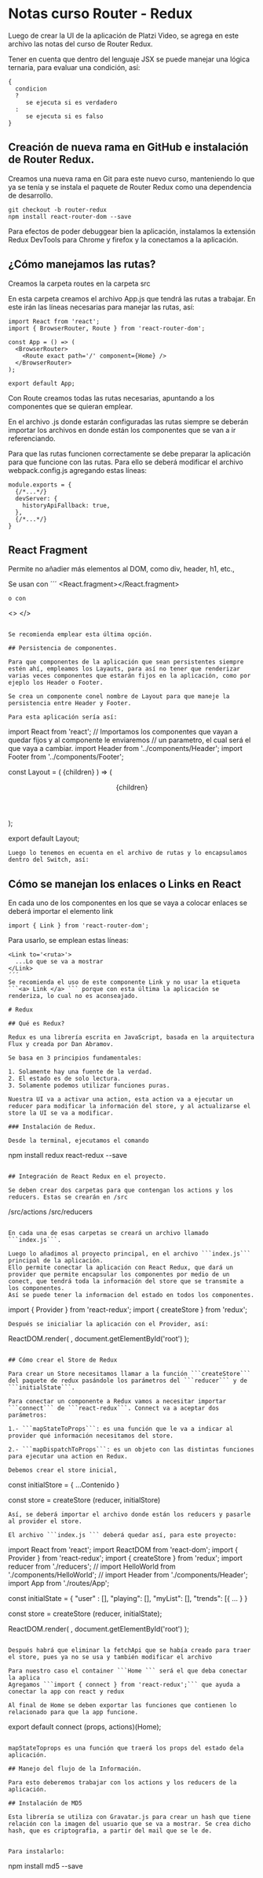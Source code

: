 # Notas curso Router - Redux

Luego de crear la UI de la aplicación de Platzi Video, se agrega en este archivo las notas del curso de Router Redux.

Tener en cuenta que dentro del lenguaje JSX se puede manejar una lógica ternaria, para evaluar una condición, así:

```
{
  condicion
  ?
     se ejecuta si es verdadero
  :
     se ejecuta si es falso
}
```

## Creación de nueva rama en GitHub e instalación de Router Redux.

Creamos una nueva rama en Git para este nuevo curso, manteniendo lo que ya se tenía y se instala el paquete de Router Redux como una dependencia de desarrollo.

```
git checkout -b router-redux  
npm install react-router-dom --save
```

Para efectos de poder debuggear bien la aplicación, instalamos la extensión Redux DevTools para Chrome y firefox y la conectamos a la aplicación.

## ¿Cómo manejamos las rutas?

Creamos la carpeta routes en la carpeta src

En esta carpeta creamos el archivo App.js que tendrá las rutas a trabajar. En este irán las líneas necesarias para manejar las rutas, así:
```
import React from 'react';
import { BrowserRouter, Route } from 'react-router-dom';

const App = () => (
  <BrowserRouter>
    <Route exact path='/' component={Home} />
  </BrowserRouter>
);

export default App;

```

Con Route creamos todas las rutas necesarias, apuntando a los componentes que se quieran emplear.

En el archivo .js donde estarán configuradas las rutas siempre se deberán importar los archivos en donde están los componentes que se van a ir referenciando.

Para que las rutas funcionen correctamente se debe preparar la aplicación para que funcione con las rutas.
Para ello se deberá modificar el archivo webpack.config.js agregando estas líneas:

```
module.exports = {
  {/*...*/}
  devServer: {  
    historyApiFallback: true,  
  },
  {/*...*/}
}
```

## React Fragment

Permite no añadier más elementos al DOM, como div, header, h1, etc., 

Se usan con 
´´´
<React.fragment></React.fragment>
```
o con
```
<>
</>
```

Se recomienda emplear esta última opción.

## Persistencia de componentes.

Para que componentes de la aplicación que sean persistentes siempre estén ahí, empleamos los Layauts, para así no tener que renderizar varias veces componentes que estarán fijos en la aplicación, como por ejeplo los Header o Footer.

Se crea un componente conel nombre de Layout para que maneje la persistencia entre Header y Footer.

Para esta aplicación sería así:

```
import React from 'react';
// Importamos los componentes que vayan a quedar fijos y al componente le enviaremos
// un parametro, el cual será el que vaya a cambiar.
import Header from '../components/Header';
import Footer from '../components/Footer';

const Layout = ( {children} ) => (
   <div className="App">
       <Header />
        {children}
       <Footer />
   </div>
);

export default Layout;
```
Luego lo tenemos en ecuenta en el archivo de rutas y lo encapsulamos dentro del Switch, así:

```

## Cómo se manejan los enlaces o Links en React

En cada uno de los componentes en los que se vaya a colocar enlaces se deberá importar el elemento link

```
import { Link } from 'react-router-dom';
```
Para usarlo, se emplean estas líneas:

```
<Link to='<ruta>'>
  ...Lo que se va a mostrar
</Link>
´´´ 
Se recomienda el uso de este componente Link y no usar la etiqueta ```<a> Link </a> ``` porque con esta última la aplicación se renderiza, lo cual no es aconseajado.

# Redux

## Qué es Redux?

Redux es una librería escrita en JavaScript, basada en la arquitectura Flux y creada por Dan Abramov.

Se basa en 3 principios fundamentales:

1. Solamente hay una fuente de la verdad.
2. El estado es de solo lectura.
3. Solamente podemos utilizar funciones puras.

Nuestra UI va a activar una action, esta action va a ejecutar un reducer para modificar la información del store, y al actualizarse el store la UI se va a modificar.

### Instalación de Redux.

Desde la terminal, ejecutamos el comando
```
npm install redux react-redux --save
```

## Integración de React Redux en el proyecto.

Se deben crear dos carpetas para que contengan los actions y los reducers. Estas se crearán en /src

```
/src/actions
/src/reducers
```

En cada una de esas carpetas se creará un archivo llamado ```index.js```.

Luego lo añadimos al proyecto principal, en el archivo ```index.js``` principal de la aplicación.
Ello permite conectar la aplicación con React Redux, que dará un provider que permite encapsular los componentes por medio de un conect, que tendrá toda la información del store que se transmite a los componentes.
Así se puede tener la informacion del estado en todos los componentes.

```
import { Provider } from 'react-redux';
import { createStore } from 'redux';

```
Después se inicialiar la aplicación con el Provider, así:

```
ReactDOM.render(
    <Provider>
        <App />
    </Provider>,
    document.getElementById('root')
);
```

## Cómo crear el Store de Redux

Para crear un Store necesitamos llamar a la función ```createStore``` del paquete de redux pasándole los parámetros del ```reducer``` y de ```initialState```.

Para conectar un componente a Redux vamos a necesitar importar ```connect``` de ```react-redux```. Connect va a aceptar dos parámetros:

1.- ```mapStateToProps```: es una función que le va a indicar al provider qué información necesitamos del store.

2.- ```mapDispatchToProps```: es un objeto con las distintas funciones para ejecutar una action en Redux.

Debemos crear el store inicial, 

```
const initialStore = {
  ...Contenido
}

const store = createStore (reducer, initialStore)
```
Así, se deberá importar el archivo donde están los reducers y pasarle al provider el store.

El archivo ```index.js ``` deberá quedar así, para este proyecto:

```
import React from 'react';
import ReactDOM from 'react-dom';
import { Provider } from 'react-redux';
import { createStore } from 'redux';
import reducer from './reducers';
// import HelloWorld from './components/HelloWorld';
// import Header from './components/Header';
import App from './routes/App';

const initialState = {
    "user" : [],
    "playing": [],
    "myList": [],
    "trends": [{
    ...
    }
}

const store = createStore (reducer, initialState);

ReactDOM.render(
    <Provider store={store}>
        <App />
    </Provider>,
    document.getElementById('root')
);
```

Después habrá que eliminar la fetchApi que se había creado para traer el store, pues ya no se usa y también modificar el archivo 

Para nuestro caso el container ```Home ``` será el que deba conectar la aplica
Agregamos ```import { connect } from 'react-redux';``` que ayuda a conectar la app con react y redux

Al final de Home se deben exportar las funciones que contienen lo relacionado para que la app funcione.

```
export default connect (props, actions)(Home);
```

mapStateToprops es una función que traerá los props del estado dela aplicación.

## Manejo del flujo de la Información.

Para esto deberemos trabajar con los actions y los reducers de la aplicación.

## Instalación de MD5

Esta librería se utiliza con Gravatar.js para crear un hash que tiene relación con la imagen del usuario que se va a mostrar. Se crea dicho hash, que es criptografìa, a partir del mail que se le de.


Para instalarlo:

```
npm install md5 --save
```


